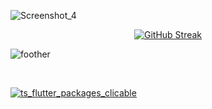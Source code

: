 ![Screenshot_4](https://user-images.githubusercontent.com/89051381/177879921-5a35c8db-f68d-4087-9e44-73a2bbb8db76.jpg)


<p align="center">
 <a href="https://git.io/streak-stats"><img src="https://github-readme-streak-stats.herokuapp.com?user=BenjaminMahmic&theme=vue-dark&hide_border=true&border_radius=0&date_format=j%20M%5B%20Y%5D&card_width=845&fire=ff5448&ring=C8BCBD&currStreakNum=EBEBEB&border=EB545400&dates=c1bab8&sideLabels=EBEBEB&sideNums=EBEBEB&currStreakLabel=EBEBEB&background=0D1117&stroke=C8BCBD00" alt="GitHub Streak" /></a>
</p>


![foother](https://user-images.githubusercontent.com/89051381/179503007-e2913ad3-d559-4d22-831a-a9a4ffb04e84.jpg)

&nbsp;

<a href="https://github.com/Tim-Solution/ts-flutter-packages" target="_blank">
  <img src="https://github.com/BenjaminMahmic/BenjaminMahmic/assets/89051381/afff8057-4988-4fe9-af10-3ea519987097" alt="ts_flutter_packages_clicable">
</a>
